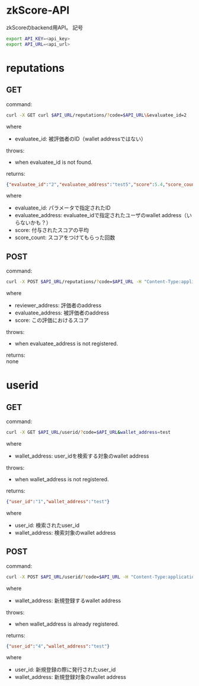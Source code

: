 ﻿# zkScore-API

zkScoreのbackend用API。
記号
```bash
export API_KEY=<api_key>
export API_URL=<api_url>
```

# reputations
## GET
command:
```bash
curl -X GET curl $API_URL/reputations/?code=$API_URL\&evaluatee_id=2
```
where
  * evaluatee_id: 被評価者のID（wallet addressではない）

throws:
  * when evaluatee_id is not found.

returns:
```json
{"evaluatee_id":"2","evaluatee_address":"test5","score":5.4,"score_count":2}
```
where  
  * evaluatee_id: パラメータで指定されたID
  * evaluatee_address: evaluatee_idで指定されたユーザのwallet address（いらないかも？）
  * score: 付与されたスコアの平均
  * score_count: スコアをつけてもらった回数

## POST
command:
```bash
curl -X POST $API_URL/reputations/?code=$API_URL -H "Content-Type:application/json" -d '{"reviewer_address":"abc","evaluatee_address":"test","score":5.3}'
```
where
  * reviewer_address: 評価者のaddress
  * evaluatee_address: 被評価者のaddress
  * score: この評価におけるスコア

throws:
  * when evaluatee_address is not registered.

returns:  
none


# userid
## GET
command:
```bash
curl -X GET $API_URL/userid/?code=$API_URL&wallet_address=test
```
where  
  * wallet_address: user_idを検索する対象のwallet address

throws:
  * when wallet_address is not registered.

returns:
```json
{"user_id":"1","wallet_address":"test"}
```
where  
  * user_id: 検索されたuser_id
  * wallet_address: 検索対象のwallet address

## POST
command:
```bash
curl -X POST $API_URL/userid/?code=$API_URL -H "Content-Type:application/json" -d '{"wallet_address":"test"}'
```
where  
  * wallet_address: 新規登録するwallet address

throws:
  * when wallet_address is already registered.

returns:  
```json
{"user_id":"4","wallet_address":"test"}
```
where  
  * user_id: 新規登録の際に発行されたuser_id
  * wallet_address: 新規登録対象のwallet address
